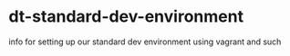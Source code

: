 # dt-standard-dev-environment
info for setting up our standard dev environment using vagrant and such
